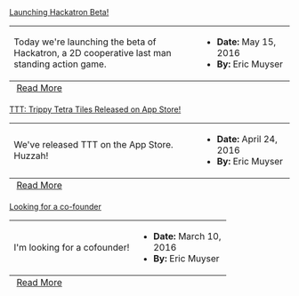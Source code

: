 
<div class="row-fluid" style="">
  <div class="span6">
    <div class="box">
      <div class="tab-header">
        <a href="/blog/hackatron-beta"><i class="icon-th-list"></i> Launching Hackatron Beta!</a>
      </div>
      <div class="">
        <table class="table table-striped table-bordered">
          <tbody>
            <tr>
              <td>Today we're launching the beta of Hackatron, a 2D cooperative last man standing action game.</td>
              <td width="150">
                <ul>
                  <li><strong>Date:</strong> May 15, 2016</li>
                  <li><strong>By:</strong> Eric Muyser</li>
                </ul>
              </td>
            </tr>
          </tbody>
          <tfoot>
          <tr>
            <td colspan="2">
              <div class="clearfix" style="padding: 0 5px;">
                <div class="pull-right">
                  <a href="/blog/hackatron-beta" class="button blue">Read More</a>
                </div>
              </div>
            </td>
          </tr>
          </tfoot>
        </table>
      </div>
    </div>
  </div>
  <div class="span6">
    <div class="box">
      <div class="tab-header">
        <a href="/blog/ttt-released-app-store"><i class="icon-th-list"></i> TTT: Trippy Tetra Tiles Released on App Store!</a>
      </div>
      <div class="">
        <table class="table table-striped table-bordered">
          <tbody>
            <tr>
              <td>We've released TTT on the App Store. Huzzah!</td>
              <td width="150">
                <ul>
                  <li><strong>Date:</strong> April 24, 2016</li>
                  <li><strong>By:</strong> Eric Muyser</li>
                </ul>
              </td>
            </tr>
          </tbody>
          <tfoot>
          <tr>
            <td colspan="2">
              <div class="clearfix" style="padding: 0 5px;">
                <div class="pull-right">
                  <a href="/blog/ttt-released-app-store" class="button blue">Read More</a>
                </div>
              </div>
            </td>
          </tr>
          </tfoot>
        </table>
      </div>
    </div>
  </div>
</div>

<div class="row-fluid" style="">
  <div class="span6">
    <div class="box">
      <div class="tab-header">
        <a href="/blog/looking-for-cofounder"><i class="icon-th-list"></i> Looking for a co-founder</a>
      </div>
      <div class="">
        <table class="table table-striped table-bordered">
          <tbody>
            <tr>
              <td>I'm looking for a cofounder!</td>
              <td width="150">
                <ul>
                  <li><strong>Date:</strong> March 10, 2016</li>
                  <li><strong>By:</strong> Eric Muyser</li>
                </ul>
              </td>
            </tr>
          </tbody>
          <tfoot>
          <tr>
            <td colspan="2">
              <div class="clearfix" style="padding: 0 5px;">
                <div class="pull-right">
                  <a href="/blog/looking-for-cofounder" class="button blue">Read More</a>
                </div>
              </div>
            </td>
          </tr>
          </tfoot>
        </table>
      </div>
    </div>
  </div>
</div>
